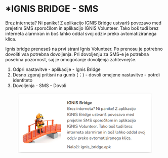 # \*IGNIS BRIDGE - SMS

Brez interneta? Ni panike! Z aplikacijo IGNIS Bridge ustvariš povezavo med prejetim SMS sporočilom in aplikacijo IGNIS Volunteer. Tako boš tudi brez interneta alarmiran in boš lahko oddal svoj odziv preko avtomatiziranega klica.

Ignis bridge preneseš na prvi strani Ignis Volunteer. Po prenosu je potrebno dovoliti vsa potrebna dovoljenja. Pri dovoljenju za SMS-e je potrebna posebna pozornost, saj je omogočanje dovoljenja zahtevnejše.&#x20;

1. Odpri nastavitve - aplikacije - Ignis Bridge
2. Desno zgoraj pritisni na gumb (⋮) - dovoli omejene nastavitve - potrdi identiteto
3. Dovoljenja - SMS - Dovoli

<figure><img src="../.gitbook/assets/image.png" alt=""><figcaption></figcaption></figure>
